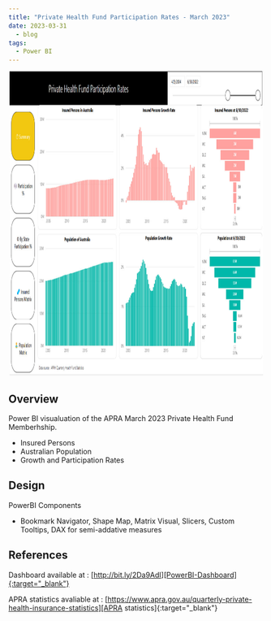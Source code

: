 ```yaml
---
title: "Private Health Fund Participation Rates - March 2023"
date: 2023-03-31
  - blog
tags:
  - Power BI
---
```


<p style="text-align:center;"><img src="/assets/images/Private_Health_Fund_Participation_Rates.jpg" alt="Image of Dashboard" width="500" height="600"></p>

<h2>Overview</h2>

Power BI visualuation of the APRA March 2023 Private Health Fund Memberhship.
- Insured Persons
- Australian Population
- Growth and Participation Rates

<h2>Design</h2>

PowerBI Components
- Bookmark Navigator, Shape Map, Matrix Visual, Slicers, Custom Tooltips, DAX for semi-addative measures

<h2>References</h2>

Dashboard available at : [http://bit.ly/2Da9AdI][PowerBI-Dashboard]{:target="_blank"}

APRA statistics avaliable at : [https://www.apra.gov.au/quarterly-private-health-insurance-statistics][APRA statistics]{:target="_blank"}


[PowerBI-Dashboard]: http://bit.ly/2Da9AdI
[APRA statistics]: https://www.apra.gov.au/quarterly-private-health-insurance-statistics
